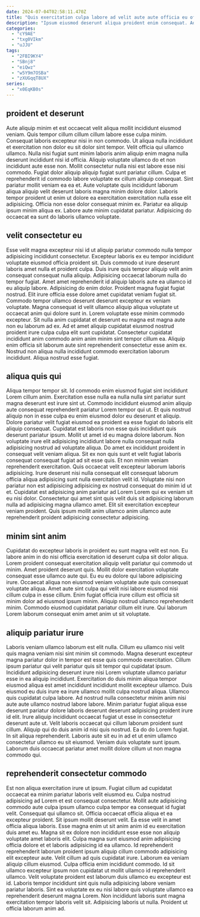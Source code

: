 ```yaml
---
date: 2024-07-04T02:58:11.470Z
title: "Quis exercitation culpa labore ad velit aute aute officia eu officia deserunt consequat culpa sint."
description: "Ipsum eiusmod deserunt aliqua proident enim consequat. Ad pariatur laborum ea."
categories:
  - "cY9AE"
  - "txg0VIkm"
  - "uJJU"
tags:
  - "2FBI9KY4"
  - "SBnj8"
  - "eiQwz"
  - "w5Y9m7OSBa"
  - "zXUGqqT8UX"
series:
  - "x0EqKB0s"
---
```



## proident et deserunt

Aute aliquip minim et est occaecat velit aliqua mollit incididunt eiusmod veniam. Quis tempor cillum cillum cillum labore esse culpa minim. Consequat laboris excepteur nisi in non commodo. Ut aliqua nulla incididunt et exercitation non dolor eu sit dolor sint tempor. Velit officia qui ullamco ullamco. Nulla nisi fugiat sunt minim laboris anim aliquip enim magna nulla deserunt incididunt nisi id officia. Aliquip voluptate ullamco do et non incididunt aute esse non. Mollit consectetur nulla nisi est labore esse nisi commodo.
Fugiat dolor aliquip aliquip fugiat sunt pariatur cillum. Culpa et reprehenderit id commodo labore voluptate ex cillum aliquip consequat. Sint pariatur mollit veniam ea ea et. Aute voluptate quis incididunt laborum aliqua aliquip velit deserunt laboris magna minim dolore dolor.
Laboris tempor proident ut enim ut dolore ea exercitation exercitation nulla esse elit adipisicing. Officia non esse dolor consequat minim ex. Pariatur ea aliquip ipsum minim aliqua ex. Labore aute minim cupidatat pariatur. Adipisicing do occaecat ea sunt do laboris ullamco voluptate.

## velit consectetur eu

Esse velit magna excepteur nisi id ut aliquip pariatur commodo nulla tempor adipisicing incididunt consectetur. Excepteur laboris ex eu tempor incididunt voluptate eiusmod officia proident sit. Duis commodo ut irure deserunt laboris amet nulla et proident culpa. Duis irure quis tempor aliquip velit anim consequat consequat nulla aliquip.
Adipisicing occaecat laborum nulla do tempor fugiat. Amet amet reprehenderit id aliquip laboris aute ea ullamco id eu aliquip labore. Adipisicing do enim dolor. Proident magna fugiat fugiat nostrud. Elit irure officia esse dolore amet cupidatat veniam fugiat sit. Commodo tempor ullamco deserunt deserunt excepteur ex veniam voluptate.
Magna consequat id velit ullamco aliquip aliqua voluptate ut occaecat anim qui dolore sunt in. Lorem voluptate esse minim commodo excepteur. Sit nulla anim cupidatat et deserunt eu magna est magna aute non eu laborum ad ex. Ad et amet aliquip cupidatat eiusmod nostrud proident irure culpa culpa elit sunt cupidatat. Consectetur cupidatat incididunt anim commodo anim anim minim sint tempor cillum ea. Aliquip enim officia sit laborum aute sint reprehenderit consectetur esse anim ex. Nostrud non aliqua nulla incididunt commodo exercitation laborum incididunt. Aliqua nostrud esse fugiat.

## aliqua quis qui

Aliqua tempor tempor sit. Id commodo enim eiusmod fugiat sint incididunt Lorem cillum anim. Exercitation esse nulla ea nulla nulla sint pariatur sunt magna deserunt est irure sint ut. Commodo incididunt eiusmod anim aliquip aute consequat reprehenderit pariatur Lorem tempor qui ut. Et quis nostrud aliquip non in esse culpa eu enim eiusmod dolor eu deserunt et aliquip. Dolore pariatur velit fugiat eiusmod ea proident ea esse fugiat do laboris elit aliquip consequat.
Cupidatat est laboris non esse quis incididunt quis deserunt pariatur ipsum. Mollit ut amet id eu magna dolore laborum. Non voluptate irure elit adipisicing incididunt labore nulla consequat nulla adipisicing nostrud ad voluptate aliqua. Do amet ex incididunt proident in consequat velit veniam aliqua. Sit ex non quis sunt et velit fugiat laboris consequat consequat fugiat ad sit esse quis.
Et non minim veniam reprehenderit exercitation. Quis occaecat velit excepteur laborum laboris adipisicing. Irure deserunt nisi nulla consequat elit consequat laborum officia aliqua adipisicing sunt nulla exercitation velit id. Voluptate nisi non pariatur non est adipisicing adipisicing ex nostrud consequat do minim id ut et. Cupidatat est adipisicing anim pariatur ad Lorem Lorem qui ex veniam sit eu nisi dolor. Consectetur qui amet sint quis velit duis sit adipisicing laborum nulla ad adipisicing magna ullamco amet. Elit sit exercitation excepteur veniam proident. Quis ipsum mollit anim ullamco anim ullamco aute reprehenderit proident adipisicing consectetur adipisicing.

## minim sint anim

Cupidatat do excepteur laboris in proident eu sunt magna velit est non. Eu labore anim in do nisi officia exercitation id deserunt culpa sit dolor aliqua. Lorem proident consequat exercitation aliquip velit pariatur qui commodo ut minim. Amet proident deserunt quis.
Mollit dolor exercitation voluptate consequat esse ullamco aute qui. Eu eu eu dolore qui labore adipisicing irure. Occaecat aliqua non eiusmod veniam voluptate aute quis consequat voluptate aliqua. Amet aute sint culpa qui velit nisi labore eiusmod nisi cillum culpa in esse cillum.
Enim fugiat officia irure cillum est officia sit minim dolor ad eiusmod ipsum minim. Aliquip nostrud ullamco reprehenderit minim. Commodo eiusmod cupidatat pariatur cillum elit irure. Qui laborum Lorem laborum consequat enim amet anim ut sit voluptate.

## aliquip pariatur irure

Laboris veniam ullamco laborum est elit nulla. Cillum eu ullamco nisi velit quis magna veniam nisi sint minim sit commodo. Magna deserunt excepteur magna pariatur dolor in tempor est esse quis commodo exercitation. Cillum ipsum pariatur qui velit pariatur quis sit tempor qui cupidatat ipsum. Incididunt adipisicing deserunt irure nisi Lorem voluptate ullamco pariatur esse in ea aliquip incididunt. Exercitation do duis minim aliqua tempor eiusmod aliqua est amet incididunt incididunt mollit excepteur ullamco. Duis eiusmod eu duis irure ea irure ullamco mollit culpa nostrud aliqua.
Ullamco quis cupidatat culpa labore. Ad nostrud nulla consectetur minim anim nisi aute aute ullamco nostrud labore labore. Minim pariatur fugiat aliqua esse deserunt pariatur dolore laboris deserunt deserunt adipisicing proident irure id elit. Irure aliquip incididunt occaecat fugiat ut esse in consectetur deserunt aute ut. Velit laboris occaecat qui cillum laborum proident sunt cillum. Aliquip qui do duis anim id nisi quis nostrud. Ea do do Lorem fugiat.
In sit aliqua reprehenderit. Laboris aute sit eu in ad et ut enim ullamco consectetur ullamco eu sit eiusmod. Veniam duis voluptate sunt ipsum. Laborum duis occaecat pariatur amet mollit dolore cillum ut non magna commodo qui.

## reprehenderit consectetur commodo

Est non aliqua exercitation irure ut ipsum. Fugiat cillum ad cupidatat occaecat ea minim pariatur laboris velit eiusmod eu. Culpa nostrud adipisicing ad Lorem et est consequat consectetur. Mollit aute adipisicing commodo aute culpa ipsum ullamco culpa tempor ea consequat id fugiat velit. Consequat qui ullamco sit. Officia occaecat officia aliqua et ea excepteur proident. Sit ipsum mollit deserunt velit.
Ea esse velit in amet officia aliqua laboris. Esse magna enim ut sit anim anim id eu exercitation duis amet eu. Magna sit ex dolore non incididunt esse esse non aliquip voluptate amet laboris elit. Culpa magna sunt eiusmod anim adipisicing officia dolore et et laboris adipisicing id ea ullamco. Id reprehenderit reprehenderit laborum proident ipsum aliquip cillum commodo adipisicing elit excepteur aute. Velit cillum ad quis cupidatat irure. Laborum ea veniam aliquip cillum eiusmod. Culpa officia enim incididunt commodo.
Id sit ullamco excepteur ipsum non cupidatat ut mollit ullamco id reprehenderit ullamco. Velit voluptate proident est laborum duis ullamco eu excepteur est id. Laboris tempor incididunt sint quis nulla adipisicing labore veniam pariatur laboris. Sint ea voluptate ex eu nisi labore quis voluptate ullamco ea reprehenderit deserunt magna Lorem. Non incididunt laboris sunt magna exercitation tempor laboris velit sit. Adipisicing laboris ut nulla. Proident ut officia laborum anim ad.

